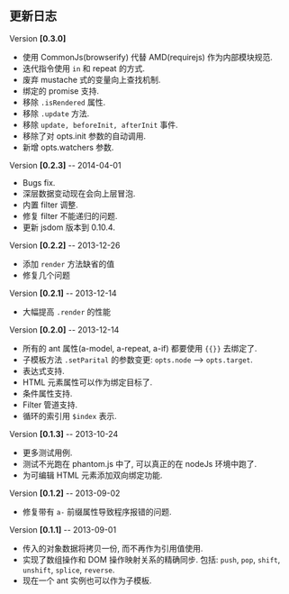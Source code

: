 更新日志
----
Version **[0.3.0]** 

* 使用 CommonJs(browserify) 代替 AMD(requirejs) 作为内部模块规范.
* 迭代指令使用 `in` 和 repeat 的方式.
* 废弃 mustache 式的变量向上查找机制.
* 绑定的 promise 支持.
* 移除 `.isRendered` 属性.
* 移除 `.update` 方法.
* 移除 `update, beforeInit, afterInit` 事件.
* 移除了对 opts.init 参数的自动调用.
* 新增 opts.watchers 参数.

Version **[0.2.3]** -- 2014-04-01

* Bugs fix.
* 深层数据变动现在会向上层冒泡.
* 内置 filter 调整.
* 修复 filter 不能递归的问题.
* 更新 jsdom 版本到 0.10.4.


Version **[0.2.2]** -- 2013-12-26

* 添加 `render` 方法缺省的值
* 修复几个问题


Version **[0.2.1]** -- 2013-12-14
  
* 大幅提高 `.render` 的性能


Version **[0.2.0]** -- 2013-12-14

* 所有的 ant 属性(a-model, a-repeat, a-if) 都要使用 `{{}}` 去绑定了.
* 子模板方法 `.setParital` 的参数变更: `opts.node` --> `opts.target`.
* 表达式支持.
* HTML 元素属性可以作为绑定目标了.
* 条件属性支持.
* Filter 管道支持.
* 循环的索引用 `$index` 表示.


Version **[0.1.3]** -- 2013-10-24

* 更多测试用例.
* 测试不光跑在 phantom.js 中了, 可以真正的在 nodeJs 环境中跑了.
* 为可编辑 HTML 元素添加双向绑定功能.


Version **[0.1.2]** -- 2013-09-02

* 修复带有 `a-` 前缀属性导致程序报错的问题.


Version **[0.1.1]** -- 2013-09-01

* 传入的对象数据将拷贝一份, 而不再作为引用值使用.
* 实现了数组操作和 DOM 操作映射关系的精确同步. 包括:  `push`, `pop`, `shift`, `unshift`, `splice`, `reverse`.
* 现在一个 ant 实例也可以作为子模板.
